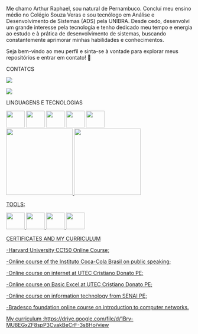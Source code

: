 Me chamo Arthur Raphael, sou natural de Pernambuco. Concluí meu ensino médio no Colégio Souza Veras e sou tecnólogo em Análise e Desenvolvimento de Sistemas (ADS) pela UNIBRA. Desde cedo, desenvolvi um grande interesse pela tecnologia e tenho dedicado meu tempo e energia ao estudo e à prática de desenvolvimento de sistemas, buscando constantemente aprimorar minhas habilidades e conhecimentos.

Seja bem-vindo ao meu perfil e sinta-se à vontade para explorar meus repositórios e entrar em contato! 🚀

 CONTATCS

<a href="https://instagram.com/raffa_alvesbr" target="_blank"><img src="https://img.shields.io/badge/-Instagram-%23E4405F?style=for-the-badge&logo=instagram&logoColor=white" target="_blank"></a>

<a href = "arthurraphael559@gmail.com"><img src="https://img.shields.io/badge/Gmail-D14836?style=for-the-badge&logo=gmail&logoColor=white" target="_blank"></a>


LINGUAGENS E TECNOLOGIAS

<img src="https://cdn.jsdelivr.net/gh/devicons/devicon/icons/javascript/javascript-original.svg" width="50" height="45" /> 

<img src="https://cdn.jsdelivr.net/gh/devicons/devicon/icons/html5/html5-original.svg" width="50" height="45" /> 

<img src="https://cdn.jsdelivr.net/gh/devicons/devicon/icons/css3/css3-original.svg" width="50" height="45" /> 

<img src="https://cdn.worldvectorlogo.com/logos/cucumber.svg" width="50" height="45" /> 

<img src="https://upload.wikimedia.org/wikipedia/commons/thumb/7/73/Ruby_logo.svg/2048px-Ruby_logo.svg.png" width="50" height="45" /> 


<div>
<a href="https://github.com/ArthurRaphael">
<img height="180em" src="https://github-readme-stats.vercel.app/api/top-langs/?username=ArthurRaphael&layout=compact&langs_count=7&theme=dracula"/>
 
<img height="180em" src="https://github-readme-stats.vercel.app/api?username=ArthurRaphael&show_icons=true&theme=dracula&include_all_commits=true&count_private=true"/>
<div>
 
TOOLS:

<img src="https://cdn.jsdelivr.net/gh/devicons/devicon/icons/git/git-original.svg" width="50" height="45"/>

<img src="https://cdn.jsdelivr.net/gh/devicons/devicon/icons/vscode/vscode-original.svg" width="50" height="45"/> 

 <img src="https://cdn.jsdelivr.net/gh/devicons/devicon/icons/github/github-original.svg" width="50" height="45" />

 <img src="https://cdn.jsdelivr.net/gh/devicons/devicon/icons/windows8/windows8-original.svg" width="50" height="45" />


 CERTIFICATES AND MY CURRICULUM
 
 -Harvard University CC150 Online Course;
 
 -Online course of the Instituto Coca-Cola Brasil on public speaking;
 
 -Online course on internet at UTEC Cristiano Donato PE;
 
 -Online course on Basic Excel at UTEC Cristiano Donato PE;
 
 -Online course on information technology from SENAI PE;
 
 -Bradesco foundation online course on introduction to computer networks.
 
 My curriculum :https://drive.google.com/file/d/1Brv-MU8EGxZF8spP3CvakBeCrF-3s8Ho/view
